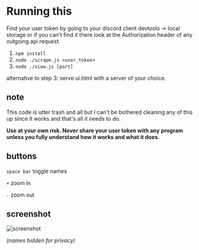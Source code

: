 # Running this

Find your user token by going to your discord client devtools -> local storage or if you can't find it there look at the Authorization header of any outgoing api request.

1. `npm install`
2. `node ./scrape.js <user_token>`
3. `node ./view.js [port]`

alternative to step 3: serve ui.html with a server of your choice.

## note

This code is utter trash and all but I can't be bothered cleaning any of this up since it works and that's all it needs to do.

**Use at your own risk. Never share your user token with any program unless you fully understand how it works and what it does.**

## buttons

`space bar` toggle names

`+` zoom in

`-` zoom out

## screenshot

![screenshot](https://cdn.discordapp.com/attachments/816810550519660584/934757323547754526/unknown.png)

*(names hidden for privacy)*

